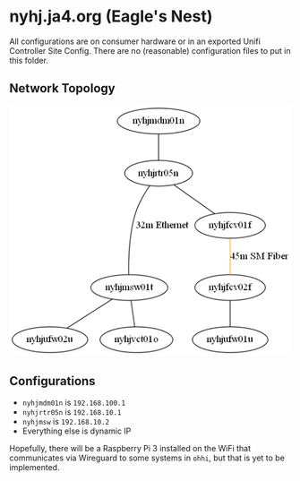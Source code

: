 # nyhj.ja4.org (Eagle's Nest)

All configurations are on consumer hardware or in an exported Unifi Controller Site Config.
There are no (reasonable) configuration files to put in this folder.

## Network Topology

![Network Topology](network.png)

## Configurations

* `nyhjmdm01n` is `192.168.100.1`
* `nyhjrtr05n` is `192.168.10.1`
* `nyhjmsw` is `192.168.10.2`
* Everything else is dynamic IP

Hopefully, there will be a Raspberry Pi 3 installed on the WiFi that communicates via Wireguard to some systems in
`ohhi`, but that is yet to be implemented.
